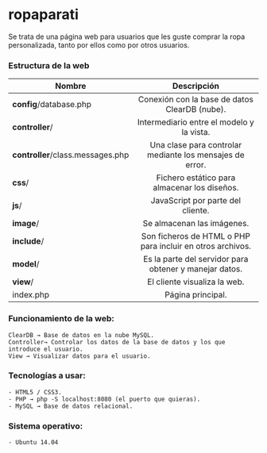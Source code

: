 # ropaparati #

Se trata de una página web para usuarios que les guste comprar la ropa personalizada, tanto por ellos como por otros usuarios.

### Estructura de la web ###

| Nombre                             | Descripción                                                 |
| ---------------------------------- |:-----------------------------------------------------------:|
| **config**/database.php            | Conexión con la base de datos ClearDB (nube).               |
| **controller**/                    | Intermediario entre el modelo y la vista.                   |
| **controller**/class.messages.php  | Una clase para controlar mediante los mensajes de error.    |
| **css**/                           | Fichero estático para almacenar los diseños.                |
| **js**/                            | JavaScript por parte del cliente.                           |
| **image**/                         | Se almacenan las imágenes.                                  |
| **include**/                       | Son ficheros de HTML o PHP para incluir en otros archivos.  |
| **model**/                         | Es la parte del servidor para obtener y manejar datos.      |
| **view**/                          | El cliente visualiza la web.                                |
| index.php                          | Página principal.                                           |




### Funcionamiento de la web: ###

    ClearDB → Base de datos en la nube MySQL.
    Controller→ Controlar los datos de la base de datos y los que introduce el usuario.
    View → Visualizar datos para el usuario.

### Tecnologías a usar: ###

    - HTML5 / CSS3.
    - PHP → php -S localhost:8080 (el puerto que quieras).
    - MySQL → Base de datos relacional.

### Sistema operativo: ###

    - Ubuntu 14.04
